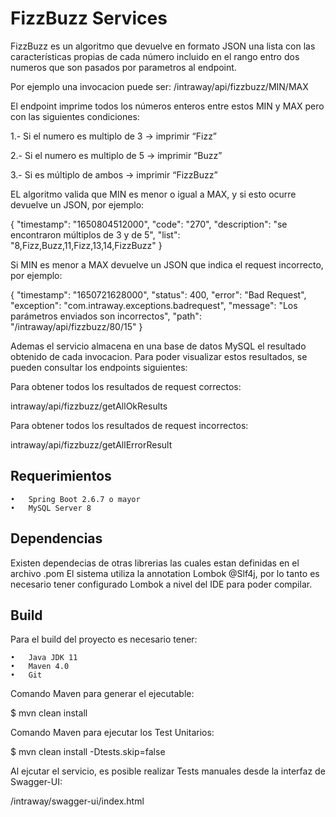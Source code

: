 
# FizzBuzz Services

FizzBuzz es un algoritmo que devuelve en formato JSON una lista con las características propias de cada número incluido en el rango entro dos numeros que son pasados por parametros al endpoint.

Por ejemplo una invocacion puede ser: 
/intraway/api/fizzbuzz/MIN/MAX

El endpoint imprime todos los números enteros entre estos MIN y MAX pero con las siguientes condiciones: 

1.- Si el numero es multiplo de 3 -> imprimir “Fizz” 

2.-  Si el numero es multiplo de 5 -> imprimir “Buzz” 

3.- Si es múltiplo de ambos -> imprimir “FizzBuzz” 

EL algoritmo valida que MIN es menor o igual a MAX, y si esto ocurre devuelve un JSON, por ejemplo:

 {
    "timestamp": "1650804512000",
    "code": "270",
    "description": "se encontraron múltiplos de 3 y de 5",
    "list": "8,Fizz,Buzz,11,Fizz,13,14,FizzBuzz"
  }

Si MIN es menor a MAX devuelve un JSON que indica el request incorrecto, por ejemplo:

  {
    "timestamp": "1650721628000",
    "status": 400,
    "error": "Bad Request",
    "exception": "com.intraway.exceptions.badrequest",
    "message": "Los parámetros enviados son incorrectos",
    "path": "/intraway/api/fizzbuzz/80/15"
  }



Ademas el servicio almacena en una base de datos MySQL el resultado obtenido de cada invocacion.
Para poder visualizar estos resultados, se pueden consultar los endpoints siguientes:


Para obtener todos los resultados de request correctos:

intraway/api/fizzbuzz/getAllOkResults

Para obtener todos los resultados de request incorrectos:

intraway/api/fizzbuzz/getAllErrorResult

## Requerimientos

	•	Spring Boot 2.6.7 o mayor
	•	MySQL Server 8

## Dependencias

Existen dependecias de otras librerias las cuales estan definidas en el archivo .pom
El sistema utiliza la annotation Lombok @Slf4j, por lo tanto es necesario tener configurado Lombok a nivel del IDE para poder compilar.

## Build

Para el build del proyecto es necesario tener:

	•	Java JDK 11
	•	Maven 4.0
	•	Git

Comando Maven para generar el ejecutable:

$ mvn clean install

Comando Maven para ejecutar los Test Unitarios: 

$ mvn clean install -Dtests.skip=false

Al ejcutar el servicio, es posible realizar Tests manuales desde la interfaz de Swagger-UI:

/intraway/swagger-ui/index.html






